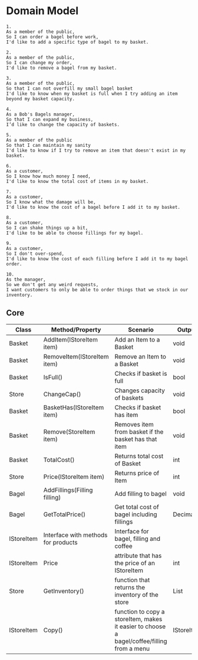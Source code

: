 # Domain Model
```
1.
As a member of the public,
So I can order a bagel before work,
I'd like to add a specific type of bagel to my basket.
```

```
2.
As a member of the public,
So I can change my order,
I'd like to remove a bagel from my basket.
```

```
3.
As a member of the public,
So that I can not overfill my small bagel basket
I'd like to know when my basket is full when I try adding an item beyond my basket capacity.
```

```
4.
As a Bob's Bagels manager,
So that I can expand my business,
I’d like to change the capacity of baskets.
```

```
5.
As a member of the public
So that I can maintain my sanity
I'd like to know if I try to remove an item that doesn't exist in my basket.
```

```
6.
As a customer,
So I know how much money I need,
I'd like to know the total cost of items in my basket.
```

```
7.
As a customer,
So I know what the damage will be,
I'd like to know the cost of a bagel before I add it to my basket.
```

```
8.
As a customer,
So I can shake things up a bit,
I'd like to be able to choose fillings for my bagel.
```

```
9.
As a customer,
So I don't over-spend,
I'd like to know the cost of each filling before I add it to my bagel order.
```

```
10.
As the manager,
So we don't get any weird requests,
I want customers to only be able to order things that we stock in our inventory.
```
## Core
| Class | Method/Property | Scenario | Output |
|-------|-----------------|----------|--------|
| Basket | AddItem(IStoreItem item) | Add an Item to a Basket | void |
| Basket | RemoveItem(IStoreItem item) | Remove an Item to a Basket | void |
| Basket | IsFull() | Checks if basket is full | bool |
| Store | ChangeCap() | Changes capacity of baskets | void |
| Basket | BasketHas(IStoreItem item) | Checks if basket has item | bool |
| Basket | Remove(StoreItem item) | Removes item from basket if the basket has that item | void |
| Basket | TotalCost() | Returns total cost of Basket | int | 
| Store | Price(IStoreItem item) | Returns price of Item | int | <!-- This method is relevant for both user story 9 and 7 -->
| Bagel | AddFillings(Filling filling)  | Add filling to bagel | void |
| Bagel | GetTotalPrice()  | Get total cost of bagel including fillings | Decimal |
| IStoreItem | Interface with methods for products | Interface for bagel, filling and coffee |  |
| IStoreItem | Price | attribute that has the price of an IStoreItem | int |
| Store | GetInventory() | function that returns the inventory of the store | List<IStoreItem> |
| IStoreItem | Copy() | function to copy a storeItem, makes it easier to choose a bagel/coffee/filling from a menu | IStoreItem |
